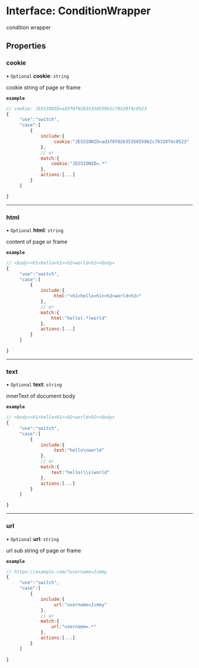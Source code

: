 # Interface: ConditionWrapper

condition wrapper

## Properties

### cookie

• `Optional` **cookie**: `string`

cookie string of page or frame

**`example`**
```js
// cookie: JESSIONID=ad3f0f0263535855962c79320f4c0523
{
     "use":"switch",
     "case":[
         {
             include:{
                  cookie:"JESSIONID=ad3f0f0263535855962c79320f4c0523"
             },
             // or
             match:{
                 cookie:"JESSIONID=.*"
             },
             actions:[...]
         }
     ]

}
```

___

### html

• `Optional` **html**: `string`

content of page or frame

**`example`**
```js
// <body><h1>hello<h1><h2>world<h2><body>
{
     "use":"switch",
     "case":[
         {
             include:{
                  html:"<h1>hello<h1><h2>world<h2>"
             },
             // or
             match:{
                 html:"hello(.*)world"
             },
             actions:[...]
         }
     ]

}
```

___

### text

• `Optional` **text**: `string`

innerText of document body

**`example`**
```js
// <body><h1>hello<h1><h2>world<h2><body>
{
     "use":"switch",
     "case":[
         {
             include:{
                  text:"hello\nworld"
             },
             // or
             match:{
                 text:"hello(\\s)world"
             },
             actions:[...]
         }
     ]

}
```

___

### url

• `Optional` **url**: `string`

url sub string of page or frame

**`example`**
```js
// https://example.com/?username=Jimmy
{
     "use":"switch",
     "case":[
         {
             include:{
                  url:"username=Jimmy"
             },
             // or
             match:{
                 url:"username=.*"
             },
             actions:[...]
         }
     ]

}
```
